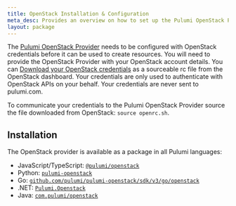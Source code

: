 ```yaml
---
title: OpenStack Installation & Configuration
meta_desc: Provides an overview on how to set up the Pulumi OpenStack Provider with proper credentials.
layout: package
---
```


<!-- markdownlint-disable url -->
[Pulumi OpenStack Provider]: ./
[Download your OpenStack credentials]: https://docs.openstack.org/newton/user-guide/common/cli-set-environment-variables-using-openstack-rc.html
<!-- markdownlint-enable url -->

The [Pulumi OpenStack Provider] needs to be configured with OpenStack credentials
before it can be used to create resources.
You will need to provide the OpenStack Provider with your OpenStack account details. You can [Download your OpenStack credentials] as a sourceable rc file from the OpenStack dashboard.
Your credentials are only used to authenticate with OpenStack APIs on your behalf. Your credentials are never sent to pulumi.com.

To communicate your credentials to the Pulumi OpenStack Provider source the file downloaded from OpenStack: `source openrc.sh`.

## Installation

The OpenStack provider is available as a package in all Pulumi languages:

* JavaScript/TypeScript: [`@pulumi/openstack`](https://www.npmjs.com/package/@pulumi/openstack)
* Python: [`pulumi-openstack`](https://pypi.org/project/pulumi-openstack/)
* Go: [`github.com/pulumi/pulumi-openstack/sdk/v3/go/openstack`](https://github.com/pulumi/pulumi-openstack)
* .NET: [`Pulumi.Openstack`](https://www.nuget.org/packages/Pulumi.Openstack)
* Java: [`com.pulumi/openstack`](https://central.sonatype.com/artifact/com.pulumi/openstack)

